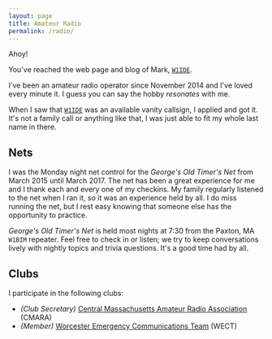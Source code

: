 ```yaml
---
layout: page
title: Amateur Radio
permalink: /radio/
---
```


Ahoy!

You've reached the web page and blog of Mark, [`W1IDE`](http://wireless2.fcc.gov/UlsApp/UlsSearch/license.jsp?licKey=3653670).

I've been an amateur radio operator since November 2014 and I've loved every minute it. I guess you can say the hobby *resonates* with me.

When I saw that [`W1IDE`](http://wireless2.fcc.gov/UlsApp/UlsSearch/license.jsp?licKey=3653670) was an available vanity callsign, I applied and got it. It's not a family call or anything like that, I was just able to fit my whole last name in there.

## Nets

I was the Monday night net control for the *George's Old Timer's Net* from March 2015 until March 2017. The net has been a great experience for me and I thank each and every one of my checkins. My family regularly listened to the net when I ran it, so it was an experience held by all. I do miss running the net, but I rest easy knowing that someone else has the opportunity to practice.

*George's Old Timer's Net* is held most nights at 7:30 from the Paxton, MA `W1BIM` repeater. Feel free to check in or listen; we try to keep conversations lively with nightly topics and trivia questions. It's a good time had by all.

## Clubs

I participate in the following clubs:

* *(Club Secretary)* [Central Massachusetts Amateur Radio Association](http://www.cmara.org) (CMARA)
* *(Member)* [Worcester Emergency Communications Team](http://www.wect.org/) (WECT)
